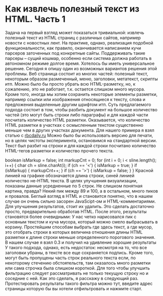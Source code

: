  Как извлечь полезный текст из HTML. Часть 1
============================================

Задача на первый взгляд может показаться тривиальной: извлечь полезный текст из HTML страниц с различных сайтов, например новости с новостных лент. На практике, однако, реализация подобной функциональности, как правило, оканчивается написанием кучи парсеров заточенных под конкретные сайты. Поддерживать такие парсеры – сущий кошмар, особенно если система должна работать в автономном режиме долгое время. Хотелось бы иметь универсальное решение. Сегодня я опишу один из возможных вариантов решения этой проблемы. Веб страница состоит из многих частей: полезный текст, некоторым образом размеченный, меню, заголовки, метатекст, скрипты итп. Можно было бы просто убрать всю HTML-разметку, но, к сожалению, это не работает, т.к. остается слишком много мусора. Кроме того, иногда мы хотим сохранить некоторые элементы разметки, например ссылки или изображения относящиеся к тексту, слова и предложения выделенные другим шрифтом итп. Суть предлагаемого подхода состоит в том, чтобы разбить документ на большое количество частей (это могут быть строки либо параграфы) и для каждой части посчитать количество HTML разметки. Оказывается, что количество HTML разметки в участках с осмысленным текстом существенно меньше чем в других участках документа. Для нашего примера я взял статью с [rbcdaily.ru](http://www.rbcdaily.ru/2010/11/10/world/525803) Можно было бы использовать версию для печати, но в целях чистоты эксперимента, остановимся на стандартной версии. Текст был разбит на строки и для каждой строки посчитано количество HTML-тегов разметки и количество прочего текста.

boolean isMarkup = false; int markupCnt = 0; for (int i = 0; i < sline.length(); i++) { char ch = sline.charAt(i); if (ch == '<') { isMarkup = true; } if (isMarkup) { markupCnt++; } if (ch == '>') { isMarkup = false; } } Красной линией на графике обозначается длина строки, синей линией количество не-HTML текста. В целях улучшения визуализации, показаны данные усредненные по 5 строк. [ ](http://2.bp.blogspot.com/_rst1xzlxZSU/TOGHKfVxR1I/AAAAAAAABYE/heJ33iwapKU/s1600/%25D0%259A%25D0%25B0%25D0%25BA%2B%25D0%25B2%25D1%258B%25D1%2582%25D0%25B0%25D1%2589%25D0%25B8%25D1%2582%25D1%258C%2B%25D1%2582%25D0%25B5%25D0%25BA%25D1%2581%25D1%2582%2B%25D0%25B8%25D0%25B7%2BHTML_html_736c37fa.png) Не слишком понятная картина, правда? Некий пик между 89 и 100, а в остальном, много пиков и провалов. Беглый взгляд в HTML и становится понятно, что в нашем случае он очень сильно засорен JavaScipt-ом и HTML-комментариями. Для улучшения результатов, стоит их удалить. Это сделать достаточно просто, предварительно обработав HTML. После этого, результаты становятся более очевидными: [ ](http://1.bp.blogspot.com/_rst1xzlxZSU/TOGHVIZhgbI/AAAAAAAABYM/tCBQ8KtjTYc/s1600/%25D0%259A%25D0%25B0%25D0%25BA%2B%25D0%25B2%25D1%258B%25D1%2582%25D0%25B0%25D1%2589%25D0%25B8%25D1%2582%25D1%258C%2B%25D1%2582%25D0%25B5%25D0%25BA%25D1%2581%25D1%2582%2B%25D0%25B8%25D0%25B7%2BHTML_html_789ee868.png) У нас четко нарисовался пик с основным текстом и куча мусора, который можно смело выбрасывать в корзину. Простейшим способам выбрать где здесь текст, а где мусор, это отобрать строки в которых величина отношения длины HTML разметки к длине строки меньше определенного порогового значения. В нашем случае я взял 0.3 и получил на удивление хорошие результаты [ ](http://2.bp.blogspot.com/_rst1xzlxZSU/TOGHcWxpujI/AAAAAAAABYU/4X0mAG-8xm0/s1600/%25D0%259A%25D0%25B0%25D0%25BA%2B%25D0%25B2%25D1%258B%25D1%2582%25D0%25B0%25D1%2589%25D0%25B8%25D1%2582%25D1%258C%2B%25D1%2582%25D0%25B5%25D0%25BA%25D1%2581%25D1%2582%2B%25D0%25B8%25D0%25B7%2BHTML_html_m321c5cf6.png) У такого подхода, однако, есть недостаток: несмотря на то, что все заголовки убраны, в тексте все еще сохраняется подпись. Кроме того, могут быть пропущены часть строк реального текста если, по некоторому стечению обстоятельств, там оказалось много разметки или сама строчка была слишком короткой. Для того чтобы улучшить фильтрацию следует рассматривать не только текущую строку но и соседние с ней. Как это сделать, я расскажу в следующий раз. Протестировать результаты такого фильтра можно тут, введите адрес страницы которую бы вы хотели отфильтровать и нажмите старт.